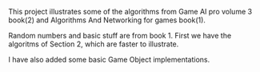 ﻿This project illustrates some of the algorithms from Game AI pro volume 3 book(2) and Algorithms And Networking for games book(1). 

Random numbers and basic stuff are from book 1.
First we have the algoritms of Section 2, which are faster to illustrate. 

I have also added some basic Game Object implementations. 